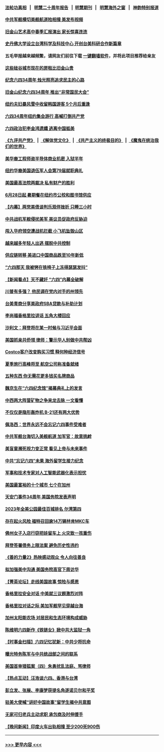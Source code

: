 #### [法轮功真相](https://github.com/gfw-breaker/truth/blob/master/README.md?t=0) &nbsp;&nbsp;|&nbsp;&nbsp; [明慧二十周年报告](https://github.com/gfw-breaker/mh-reports/blob/master/README.md?t=0) &nbsp;&nbsp;|&nbsp;&nbsp;[明慧期刊](https://github.com/gfw-breaker/mh-qikan) &nbsp;&nbsp;|&nbsp;&nbsp; [明慧海外之窗](https://github.com/gfw-breaker/mh-news/blob/master/README.md?t=0) &nbsp;&nbsp;|&nbsp;&nbsp; [神韵特别报道](https://github.com/gfw-breaker/mh-news/blob/master/shenyun.md?t=0)
#### [中共军舰横切美舰航道险相撞 美发布视频](../pages/nsc412/n14010355.md?t=06052144) 
#### [旧金山艺术高中春季汇报演出 家长惊喜连连](../pages/nsc412/n14010165.md?t=06052144) 
#### [史丹佛大学设立台湾科学及科技中心 开创台美科研合作新篇章](../pages/nsc412/n14010159.md?t=06052144) 
#### 五毛举报越来越频繁，请网友们前往下载 [一键翻墙软件](https://github.com/gfw-breaker/ssr-accounts)，并将此项目推荐给亲友
#### [这些硅谷城市现在的房租比旧金山贵](../pages/nsc412/n14010154.md?t=06052144) 
#### [纪念六四34周年 烛光照亮追求民主的心路](../pages/nsc412/n14010111.md?t=06052144) 
#### [旧金山纪念六四34周年 推出“非常国民大会”](../pages/nsc412/n14010140.md?t=06052144) 
#### [纽约夫妇暴风雪中收留韩国游客 5个月后重逢](../pages/nsc412/n14010097.md?t=06052144) 
#### [六四34周年纽约集会游行 高喊打倒共产党](../pages/nsc412/n14010100.md?t=06052144) 
#### [六四政治犯李金鸿遗孀 逃离中国抵美](../pages/nsc412/n14010121.md?t=06052144) 
#### [《九评共产党》](https://github.com/begood0513/9ping.md/blob/master/README.md) &nbsp;|&nbsp; [《解体党文化》](../../../../jtdwh.md/blob/master/README.md)  &nbsp;|&nbsp; [《共产主义的终极目的》](../../../../gczydzjmd.md/blob/master/README.md) &nbsp;|&nbsp; [《魔鬼在统治我们的世界》](../../../../mgztzwmdsj.md/blob/master/README.md) 
#### [美华裔工程师盗半导体商业机密 入狱半年](../pages/nsc412/n14010038.md?t=06052144) 
#### [纽约华裔美国退伍军人会第79届就职典礼](../pages/nsc412/n14010042.md?t=06052144) 
#### [美国最高法院两裁决 私有财产的胜利](../pages/nsc412/n14010115.md?t=06052144) 
#### [6月28日起 暑期餐在纽约市公校和图书馆供应](../pages/nsc412/n14010040.md?t=06052144) 
#### [【内幕】两党美债谈判乐观伴挫折 只睡三小时](../pages/nsc412/n14009949.md?t=06052144) 
#### [中共战机军舰侵扰美军 美议员促政府反胁迫](../pages/nsc412/n14009969.md?t=06052144) 
#### [闯入华府领空遭战机拦截 小飞机坠毁山区](../pages/nsc412/n14009967.md?t=06052144) 
#### [越来越多年轻人出逃 摆脱中共控制](../pages/nsc412/n14010002.md?t=06052144) 
#### [供应链转移 美进口中国商品跌至10年新低](../pages/nsc412/n14009843.md?t=06052144) 
#### [“六四那天 我被铐在铁椅子上冻得瑟瑟发抖”](../pages/nsc412/n14009981.md?t=06052144) 
#### [【新闻看点】天不藏奸 “六四”内幕全破解](../pages/nsc412/n14009895.md?t=06052144) 
#### [川普有多强？ 他民调在党内对手的州领先](../pages/nsc412/n14009910.md?t=06052144) 
#### [台美青商分享美政府SBA贷款与补助计划](../pages/nsc412/n14009900.md?t=06052144) 
#### [李尚福香格里拉讲话 五角大楼回应](../pages/nsc412/n14009782.md?t=06052144) 
#### [沙利文：拜登将在某一时候与习近平会面](../pages/nsc412/n14009832.md?t=06052144) 
#### [美国抓亲共侨领 律师：警示华人别做中共帮凶](../pages/nsc412/n14009219.md?t=06052144) 
#### [Costco客户改变购买习惯 释何种经济信号](../pages/nsc412/n14009463.md?t=06052144) 
#### [夏季旅行高峰将至 航空公司称准备就绪](../pages/nsc412/n14009816.md?t=06052144) 
#### [五种东西 你无需花更多钱买名牌商品](../pages/nsc412/n14009026.md?t=06052144) 
#### [魏京生在“六四纪念馆”揭幕典礼上的发言](../pages/nsc412/n14009710.md?t=06052144) 
#### [中西两大阵营矿物之争来龙去脉 一文看懂](../pages/nsc412/n14009390.md?t=06052144) 
#### [不仅仅是隐形轰炸机 B-21还有两大优势](../pages/nsc412/n14008440.md?t=06052144) 
#### [佩洛西：世界永远不会忘记六四事件受难者](../pages/nsc412/n14009579.md?t=06052144) 
#### [中共军舰台海切入美舰航道 加军官：故意挑衅](../pages/nsc412/n14009530.md?t=06052144) 
#### [美盲童濒死视力变正常 看见上帝与未来事件](../pages/nsc412/n14009563.md?t=06052144) 
#### [中共“忘记六四”未果 海外留学生接力纪念](../pages/nsc412/n14009468.md?t=06052144) 
#### [军事和技术专家对人工智能武器化表示担忧](../pages/nsc412/n14009471.md?t=06052144) 
#### [美国最富裕的十个城市 七个在加州](../pages/nsc412/n14009152.md?t=06052144) 
#### [天安门事件34周年 美国务院发表声明](../pages/nsc412/n14009466.md?t=06052144) 
#### [2023年全美公园最佳百城排名 尔湾第四](../pages/nsc412/n14009495.md?t=06052144) 
#### [存在起火风险 福特召回逾14万辆林肯MKC车](../pages/nsc412/n14009464.md?t=06052144) 
#### [佛州女子入店行窃把娃留车上 火灾致一孩重伤](../pages/nsc412/n14009459.md?t=06052144) 
#### [拜登签署债务上限法案 避免历史性违约](../pages/nsc412/n14009453.md?t=06052144) 
#### [《善的力量2》热映感动观众 令人向往善良](../pages/nsc412/n14009451.md?t=06052144) 
#### [拟加强美中沟通 美国务院高官下周访华](../pages/nsc412/n14009444.md?t=06052144) 
#### [【菁英论坛】走线美国故事 惊险与感恩](../pages/nsc412/n14009399.md?t=06052144) 
#### [香格里拉安全对话 中美就三议题激烈对阵](../pages/nsc412/n14009412.md?t=06052144) 
#### [香格里拉对话之际 美加军舰罕见穿越台海](../pages/nsc412/n14009379.md?t=06052144) 
#### [加州太阳能农场 对居民和生态环境构成威胁](../pages/nsc412/n14009232.md?t=06052144) 
#### [陈维明六四新作《铁链女》掀中共大监狱一角](../pages/nsc412/n14009248.md?t=06052144) 
#### [【时事金扫描】六四记忆犹新：中共少将抗命](../pages/nsc412/n14009112.md?t=06052144) 
#### [曝光特务陈军与中共统战部之间的联系](../pages/nsc412/n14009091.md?t=06052144) 
#### [美国首审猎狐案（四）朱勇扰乱法庭、骂律师](../pages/nsc412/n14009171.md?t=06052144) 
#### [【热点互动】汪浩谈六四、香港与台湾](../pages/nsc412/n14009065.md?t=06052144) 
#### [彭立发、张展、李康梦获提名角逐诺贝尔和平奖](../pages/nsc412/n14009215.md?t=06052144) 
#### [驻美大使喊“讲好中国故事”留学生揭中共意图](../pages/nsc412/n14009303.md?t=06052144) 
#### [无家可归老兵主动求职 承包商及时伸援手](../pages/nsc412/n14009308.md?t=06052144) 
#### [【晚间新闻】印度火车出轨相撞 至少200死900伤](../pages/nsc412/n14009265.md?t=06052144) 

----
#### [ >>> 更早内容 <<< ](../indexes/nsc412-earlier.md)
